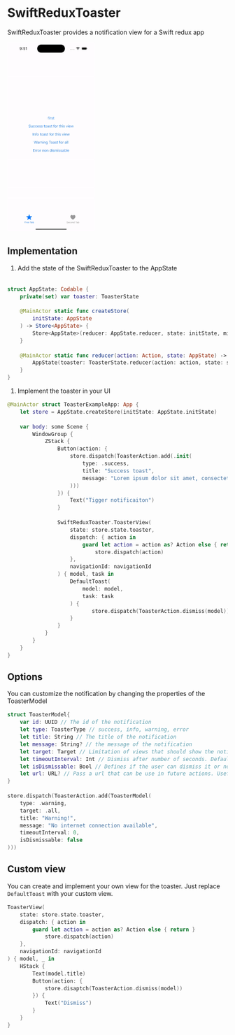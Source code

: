 # SwiftReduxToaster
SwiftReduxToaster provides a notification view for a Swift redux app

![Demo](https://github.com/andylindebros/SwiftReduxToaster/blob/main/Assets/banner.gif)


## Implementation
1. Add the state of the SwiftReduxToaster to the AppState
```Swift

struct AppState: Codable {
    private(set) var toaster: ToasterState

    @MainActor static func createStore(
        initState: AppState
    ) -> Store<AppState> {
        Store<AppState>(reducer: AppState.reducer, state: initState, middleware: [Middleware<AppState>]())
    }

    @MainActor static func reducer(action: Action, state: AppState) -> AppState {
        AppState(toaster: ToasterState.reducer(action: action, state: state.toaster))
    }
}
```
1. Implement the toaster in your UI
``` Swift
@MainActor struct ToasterExampleApp: App {
    let store = AppState.createStore(initState: AppState.initState)
    
    var body: some Scene {
        WindowGroup {
            ZStack {
                Button(action: {
                    store.dispatch(ToasterAction.add(.init(
                        type: .success,
                        title: "Success toast", 
                        message: "Lorem ipsum dolor sit amet, consectetur adipiscing elit, sed do eiusmod tempor incididunt ut labore et dolore magna aliqua."
                    )))
                }) {
                    Text("Tigger notificaiton")
                }

                SwiftReduxToaster.ToasterView(
                    state: store.state.toaster,
                    dispatch: { action in
                        guard let action = action as? Action else { return }
                            store.dispatch(action)
                    },
                    navigationId: navigationId
                ) { model, task in
                    DefaultToast(
                        model: model,
                        task: task
                    ) {
                           store.dispatch(ToasterAction.dismiss(model))
                    }
                }
            }
        }
    }
}
```

## Options
You can customize the notification by changing the properties of the ToasterModel
```Swift
struct ToasterModel{
    var id: UUID // The id of the notification
    let type: ToasterType // success, info, warning, error
    let title: String // The title of the notification
    let message: String? // the message of the notification
    let target: Target // Limitation of views that should show the notification (Useful if you have multiple view implementations). Default: .all
    let timeoutInterval: Int // Dismiss after number of seconds. Default is 7. Disable it by setting it to zero
    let isDismissable: Bool // Defines if the user can dismiss it or not. Default: true
    let url: URL? // Pass a url that can be use in future actions. Useful when working with deep links
}

store.dispatch(ToasterAction.add(ToasterModel(
    type: .warning,
    target: .all,
    title: "Warning!",
    message: "No internet connection available",
    timeoutInterval: 0,
    isDismissable: false
)))
```

## Custom view
You can create and implement your own view for the toaster. Just replace `DefaultToast` with your custom view.
```Swift
ToasterView(
    state: store.state.toaster,
    dispatch: { action in
        guard let action = action as? Action else { return }
            store.dispatch(action)
    },
    navigationId: navigationId
) { model, _ in
    HStack {
        Text(model.title)
        Button(action: {
            store.disaptch(ToasterAction.dismiss(model))
        }) {
            Text("Dismiss")
        }
    }
}
```
